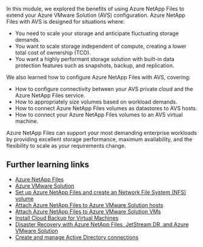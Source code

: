 In this module, we explored the benefits of using Azure NetApp Files to extend your Azure VMware Solution (AVS) configuration. Azure NetApp Files with AVS is designed for situations where:

- You need to scale your storage and anticipate fluctuating storage demands.
- You want to scale storage independent of compute, creating a lower total cost of ownership (TCO).
- You want a highly performant storage solution with built-in data protection features such as snapshots, backup, and replication.

We also learned how to configure Azure NetApp Files with AVS, covering:

- How to configure connectivity between your AVS private cloud and the Azure NetApp Files service.
- How to appropriately size volumes based on workload demands.
- How to connect Azure NetApp Files volumes as datastores to AVS hosts.
- How to connect your Azure NetApp Files volumes to an AVS virtual machine.

Azure NetApp Files can support your most demanding enterprise workloads by providing excellent storage performance, maximum availability, and the flexibility to scale as your requirements change.

## Further learning links

- [Azure NetApp Files](https://azure.microsoft.com/services/netapp/)
- [Azure VMware Solution](https://azure.microsoft.com/products/azure-vmware/#product-overview)
- [Set up Azure NetApp Files and create an Network File System (NFS) volume](/azure/azure-netapp-files/azure-netapp-files-quickstart-set-up-account-create-volumes)
- [Attach Azure NetApp Files to Azure VMware Solution hosts](/azure/azure-vmware/attach-azure-netapp-files-to-azure-vmware-solution-hosts)
- [Attach Azure NetApp Files to Azure VMware Solution VMs](/azure/azure-vmware/netapp-files-with-azure-vmware-solution)
- [Install Cloud Backup for Virtual Machines](/azure/azure-vmware/install-cloud-backup-virtual-machines)
- [Disaster Recovery with Azure NetApp Files, JetStream DR, and Azure VMware Solution](/azure/azure-vmware/deploy-disaster-recovery-using-jetstream#disaster-recovery-with-azure-netapp-files-jetstream-dr-and-azure-vmware-solution)
- [Create and manage Active Directory connections](/azure/azure-netapp-files/create-active-directory-connections)
